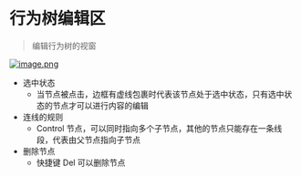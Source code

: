 # 行为树编辑区

> 编辑行为树的视窗

[![image.png](https://i.postimg.cc/QNWPX4dS/image.png)](https://postimg.cc/Hjd3zt57)

* 选中状态
  * 当节点被点击，边框有虚线包裹时代表该节点处于选中状态，只有选中状态的节点才可以进行内容的编辑
* 连线的规则
  * Control 节点，可以同时指向多个子节点，其他的节点只能存在一条线段，代表由父节点指向子节点
* 删除节点
  * 快捷键 Del 可以删除节点 
